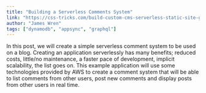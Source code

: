 ```yaml
---
title: "Building a Serverless Comments System"
link: "https://css-tricks.com/build-custom-cms-serverless-static-site-generator/"
author: "James Wren"
tags: ["dynamodb", "appsync", "graphql"]
---
```


In this post, we will create a simple serverless comment system to be used on a blog. Creating an application serverlessly has many benefits; reduced costs, little/no maintenance, a faster pace of development, implicit scalability, the list goes on. This example application will use some technologies provided by AWS to create a comment system that will be able to list comments from other users, post new comments and display posts from other users in real time.
